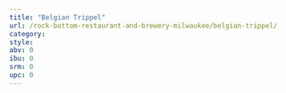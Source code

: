 ```yaml
---
title: "Belgian Trippel"
url: /rock-bottom-restaurant-and-brewery-milwaukee/belgian-trippel/
category: 
style: 
abv: 0
ibu: 0
srm: 0
upc: 0
---
```


